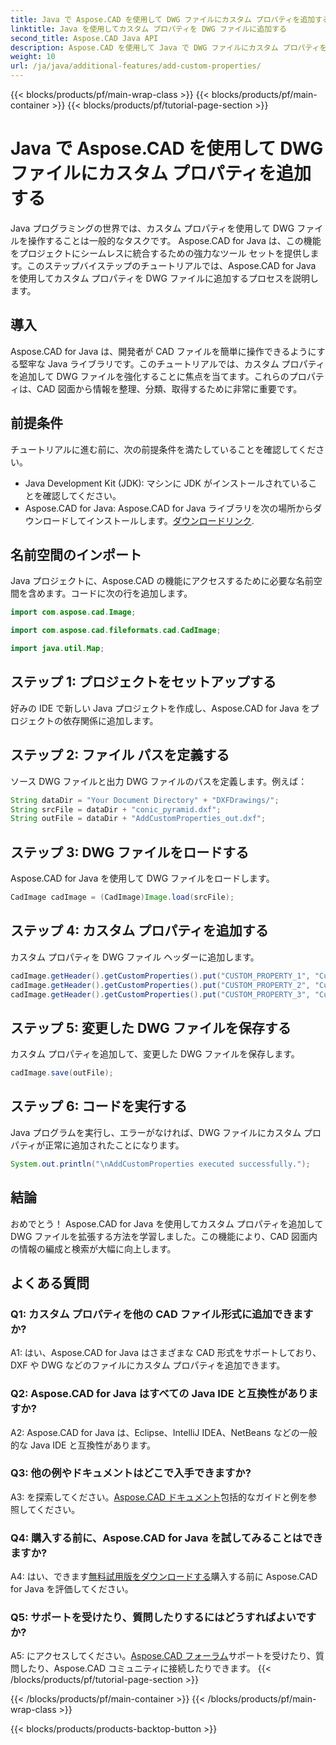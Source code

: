 ```yaml
---
title: Java で Aspose.CAD を使用して DWG ファイルにカスタム プロパティを追加する
linktitle: Java を使用してカスタム プロパティを DWG ファイルに追加する
second_title: Aspose.CAD Java API
description: Aspose.CAD を使用して Java で DWG ファイルにカスタム プロパティを追加する方法を学習します。 CAD 図面の整理と情報検索を簡単に強化します。
weight: 10
url: /ja/java/additional-features/add-custom-properties/
---
```


{{< blocks/products/pf/main-wrap-class >}}
{{< blocks/products/pf/main-container >}}
{{< blocks/products/pf/tutorial-page-section >}}

# Java で Aspose.CAD を使用して DWG ファイルにカスタム プロパティを追加する

Java プログラミングの世界では、カスタム プロパティを使用して DWG ファイルを操作することは一般的なタスクです。 Aspose.CAD for Java は、この機能をプロジェクトにシームレスに統合するための強力なツール セットを提供します。このステップバイステップのチュートリアルでは、Aspose.CAD for Java を使用してカスタム プロパティを DWG ファイルに追加するプロセスを説明します。

## 導入

Aspose.CAD for Java は、開発者が CAD ファイルを簡単に操作できるようにする堅牢な Java ライブラリです。このチュートリアルでは、カスタム プロパティを追加して DWG ファイルを強化することに焦点を当てます。これらのプロパティは、CAD 図面から情報を整理、分類、取得するために非常に重要です。

## 前提条件

チュートリアルに進む前に、次の前提条件を満たしていることを確認してください。

- Java Development Kit (JDK): マシンに JDK がインストールされていることを確認してください。
- Aspose.CAD for Java: Aspose.CAD for Java ライブラリを次の場所からダウンロードしてインストールします。[ダウンロードリンク](https://releases.aspose.com/cad/java/).

## 名前空間のインポート

Java プロジェクトに、Aspose.CAD の機能にアクセスするために必要な名前空間を含めます。コードに次の行を追加します。

```java
import com.aspose.cad.Image;

import com.aspose.cad.fileformats.cad.CadImage;

import java.util.Map;
```

## ステップ 1: プロジェクトをセットアップする

好みの IDE で新しい Java プロジェクトを作成し、Aspose.CAD for Java をプロジェクトの依存関係に追加します。

## ステップ 2: ファイル パスを定義する

ソース DWG ファイルと出力 DWG ファイルのパスを定義します。例えば：

```java
String dataDir = "Your Document Directory" + "DXFDrawings/";
String srcFile = dataDir + "conic_pyramid.dxf";
String outFile = dataDir + "AddCustomProperties_out.dxf";
```

## ステップ 3: DWG ファイルをロードする

Aspose.CAD for Java を使用して DWG ファイルをロードします。

```java
CadImage cadImage = (CadImage)Image.load(srcFile);
```

## ステップ 4: カスタム プロパティを追加する

カスタム プロパティを DWG ファイル ヘッダーに追加します。

```java
cadImage.getHeader().getCustomProperties().put("CUSTOM_PROPERTY_1", "Custom property test 1");
cadImage.getHeader().getCustomProperties().put("CUSTOM_PROPERTY_2", "Custom property test 2");
cadImage.getHeader().getCustomProperties().put("CUSTOM_PROPERTY_3", "Custom property test 3");
```

## ステップ 5: 変更した DWG ファイルを保存する

カスタム プロパティを追加して、変更した DWG ファイルを保存します。

```java
cadImage.save(outFile);
```

## ステップ 6: コードを実行する

Java プログラムを実行し、エラーがなければ、DWG ファイルにカスタム プロパティが正常に追加されたことになります。

```java
System.out.println("\nAddCustomProperties executed successfully.");
```

## 結論

おめでとう！ Aspose.CAD for Java を使用してカスタム プロパティを追加して DWG ファイルを拡張する方法を学習しました。この機能により、CAD 図面内の情報の編成と検索が大幅に向上します。

## よくある質問

### Q1: カスタム プロパティを他の CAD ファイル形式に追加できますか?

A1: はい、Aspose.CAD for Java はさまざまな CAD 形式をサポートしており、DXF や DWG などのファイルにカスタム プロパティを追加できます。

### Q2: Aspose.CAD for Java はすべての Java IDE と互換性がありますか?

A2: Aspose.CAD for Java は、Eclipse、IntelliJ IDEA、NetBeans などの一般的な Java IDE と互換性があります。

### Q3: 他の例やドキュメントはどこで入手できますか?

 A3: を探索してください。[Aspose.CAD ドキュメント](https://reference.aspose.com/cad/java/)包括的なガイドと例を参照してください。

### Q4: 購入する前に、Aspose.CAD for Java を試してみることはできますか?

 A4: はい、できます[無料試用版をダウンロードする](https://releases.aspose.com/)購入する前に Aspose.CAD for Java を評価してください。

### Q5: サポートを受けたり、質問したりするにはどうすればよいですか?

A5: にアクセスしてください。[Aspose.CAD フォーラム](https://forum.aspose.com/c/cad/19)サポートを受けたり、質問したり、Aspose.CAD コミュニティに接続したりできます。
{{< /blocks/products/pf/tutorial-page-section >}}

{{< /blocks/products/pf/main-container >}}
{{< /blocks/products/pf/main-wrap-class >}}

{{< blocks/products/products-backtop-button >}}
